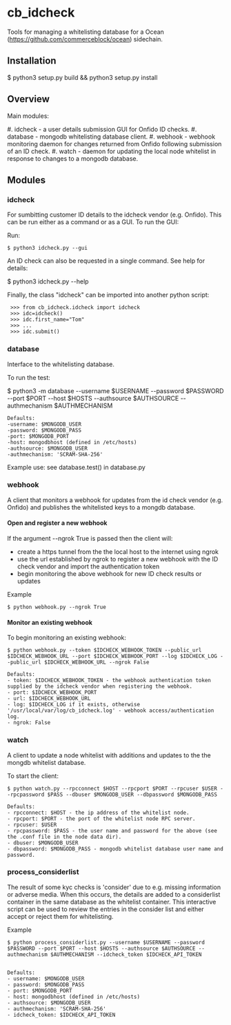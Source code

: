 # cb_idcheck

Tools for managing a whitelisting database for a Ocean (https://github.com/commerceblock/ocean) sidechain.

## Installation
   $ python3 setup.py build && python3 setup.py install


## Overview

Main modules:

#. idcheck - a user details submission GUI for Onfido ID checks.
#. database - mongodb whitelisting database client.
#. webhook - webhook monitoring daemon for changes returned from Onfido following submission of an ID check.
#. watch - daemon for updating the local node whitelist in response to changes to a mongodb database.

## Modules

### idcheck

For sumbitting customer ID details to the idcheck vendor (e.g. Onfido). This can be run either as a command or as a GUI. To run the GUI:

Run:
	
	$ python3 idcheck.py --gui

An ID check can also be requested in a single command. See help for details:

   $ python3 idcheck.py --help

Finally, the class "idcheck" can be imported into another python script:

	 >>> from cb_idcheck.idcheck import idcheck
	 >>> idc=idcheck()
	 >>> idc.first_name="Tom"
	 >>> ...
	 >>> idc.submit()

### database

Interface to the whitelisting database.

To run the test:

   $ python3 -m database --username $USERNAME --password $PASSWORD --port $PORT --host $HOSTS --authsource $AUTHSOURCE --authmechanism $AUTHMECHANISM
	
	Defaults:
	-username: $MONGODB_USER
	-password: $MONGODB_PASS
	-port: $MONGODB_PORT
	-host: mongodbhost (defined in /etc/hosts)
	-authsource: $MONGODB_USER
	-authmechanism: 'SCRAM-SHA-256'

Example use: see database.test() in database.py 

### webhook

A client that monitors a webhook for updates from the id check vendor (e.g. Onfido) and publishes the whitelisted keys to a mongdb database.

#### Open and register a new webhook

If the argument --ngrok True is passed then the client will:
   - create a https tunnel from the the local host to the internet using ngrok 
   - use the url established by ngrok to register a new webhook with the ID check vendor and import the authentication token
   - begin monitoring the above webhook for new ID check results or updates

Example 

	$ python webhook.py --ngrok True

#### Monitor an existing webhook

To begin monitoring an existing webhook:
	      
	$ python webhook.py --token $IDCHECK_WEBHOOK_TOKEN --public_url $IDCHECK_WEBHOOK_URL --port $IDCHECK_WEBHOOK_PORT --log $IDCHECK_LOG --public_url $IDCHECK_WEBHOOK_URL --ngrok False

	Defaults:
	- token: $IDCHECK_WEBHOOK_TOKEN - the webhook authentication token supplied by the idcheck vendor when registering the webhook.
	- port: $IDCHECK_WEBHOOK_PORT 
	- url: $IDCHECK_WEBHOOK_URL 
	- log: $IDCHECK_LOG if it exists, otherwise '/usr/local/var/log/cb_idcheck.log' - webhook access/authentication log.
	- ngrok: False

### watch
A client to update a node whitelist with additions and updates to the the mongdb whitelist database.

To start the client:
   
	$ python watch.py --rpcconnect $HOST --rpcport $PORT --rpcuser $USER --rpcpassword $PASS --dbuser $MONGODB_USER --dbpassword $MONGODB_PASS

	Defaults:
	- rpcconnect: $HOST - the ip address of the whitelist node. 
	- rpcport: $PORT - the port of the whitelist node RPC server.
	- rpcuser: $USER  
	- rpcpassword: $PASS - the user name and password for the above (see the .conf file in the node data dir). 
	- dbuser: $MONGODB_USER 
	- dbpassword: $MONGODB_PASS - mongodb whitelist database user name and password.

### process_considerlist

The result of some kyc checks is 'consider' due to e.g. missing information or adverse media. When this occurs, the details are added to a considerlist container in the same database as the whitelist container.
This interactive script can be used to review the entries in the consider list and either accept or reject them for whitelisting.

Example

	$ python process_considerlist.py --username $USERNAME --password $PASSWORD --port $PORT --host $HOSTS --authsource $AUTHSOURCE --authmechanism $AUTHMECHANISM --idcheck_token $IDCHECK_API_TOKEN	


	Defaults:
	- username: $MONGODB_USER
	- password: $MONGODB_PASS
	- port: $MONGODB_PORT
	- host: mongodbhost (defined in /etc/hosts)
	- authsource: $MONGODB_USER
	- authmechanism: 'SCRAM-SHA-256'
	- idcheck_token: $IDCHECK_API_TOKEN
